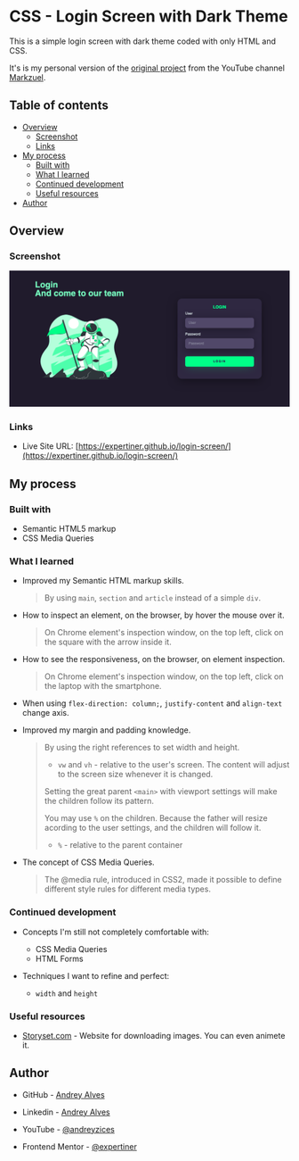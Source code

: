 # CSS - Login Screen with Dark Theme

This is a simple login screen with dark theme coded with only HTML and CSS.

It's is my personal version of the [original project](https://www.youtube.com/watch?v=69-WfrVBli8&list=PLGTK_wPcnd_o2968V2gSU5EszKBO3ffYc&index=4) from the YouTube channel [Markzuel](https://www.youtube.com/@Markzuel).

## Table of contents

- [Overview](#overview)
  - [Screenshot](#screenshot)
  - [Links](#links)
- [My process](#my-process)
  - [Built with](#built-with)
  - [What I learned](#what-i-learned)
  - [Continued development](#continued-development)
  - [Useful resources](#useful-resources)
- [Author](#author)

## Overview

### Screenshot

![](./img/website-first-version.png)

### Links

- Live Site URL: [https://expertiner.github.io/login-screen/](https://expertiner.github.io/login-screen/)


## My process

### Built with

- Semantic HTML5 markup
- CSS Media Queries

### What I learned

- Improved my Semantic HTML markup skills.
  >By using `main`, `section` and `article` instead of a simple `div`.

- How to inspect an element, on the browser, by hover the mouse over it.
  >On Chrome element's inspection window, on the top left, click on the square with the arrow inside it.

- How to see the responsiveness, on the browser, on element inspection.
  >On Chrome element's inspection window, on the top left, click on the laptop with the smartphone.

- When using `flex-direction: column;`, `justify-content` and `align-text` change axis.

- Improved my margin and padding knowledge.
  >By using the right references to set width and height.
  >- `vw` and `vh` - relative to the user's screen. The content will adjust to the screen size whenever it is changed.
  >
  >Setting the great parent `<main>` with viewport settings will make the children follow its pattern.
  >
  >You may use `%` on the children. Because the father will resize acording to the user settings, and the children will follow it.
  >
  >- `%` - relative to the parent container

- The concept of CSS Media Queries.
  >The @media rule, introduced in CSS2, made it possible to define different style rules for different media types.

### Continued development

- Concepts I'm still not completely comfortable with:
  - CSS Media Queries
  - HTML Forms

- Techniques I want to refine and perfect:
  -  `width` and `height`

### Useful resources

- [Storyset.com](https://storyset.com) - Website for downloading images. You can even animete it.


## Author

- GitHub - [Andrey Alves](https://github.com/Expertiner)

- Linkedin - [Andrey Alves](https://www.linkedin.com/in/andrey-alves-da-silva-02312099/)

- YouTube - [@andreyzices](https://www.youtube.com/channel/UCirtLAIX4JdTRy_Za6GKcwg)

- Frontend Mentor - [@expertiner](https://www.frontendmentor.io/profile/Expertiner)
